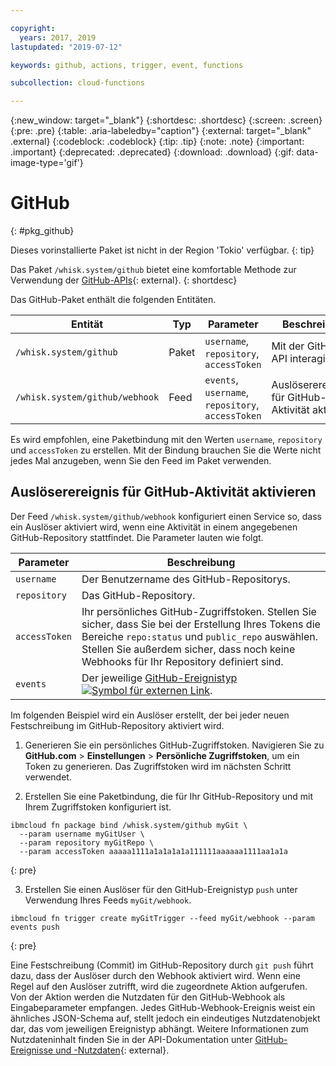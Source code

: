 ```yaml
---

copyright:
  years: 2017, 2019
lastupdated: "2019-07-12"

keywords: github, actions, trigger, event, functions

subcollection: cloud-functions

---
```


{:new_window: target="_blank"}
{:shortdesc: .shortdesc}
{:screen: .screen}
{:pre: .pre}
{:table: .aria-labeledby="caption"}
{:external: target="_blank" .external}
{:codeblock: .codeblock}
{:tip: .tip}
{:note: .note}
{:important: .important}
{:deprecated: .deprecated}
{:download: .download}
{:gif: data-image-type='gif'}


# GitHub
{: #pkg_github}

Dieses vorinstallierte Paket ist nicht in der Region 'Tokio' verfügbar.
{: tip}

Das Paket `/whisk.system/github` bietet eine komfortable Methode zur Verwendung der [GitHub-APIs](https://developer.github.com/){: external}.
{: shortdesc}

Das GitHub-Paket enthält die folgenden Entitäten. 

| Entität | Typ | Parameter | Beschreibung |
| --- | --- | --- | --- |
| `/whisk.system/github` | Paket | `username`, `repository`, `accessToken` | Mit der GitHub-API interagieren. |
| `/whisk.system/github/webhook` | Feed | `events`, `username`, `repository`, `accessToken` | Auslöserereignisse für GitHub-Aktivität aktivieren. |

Es wird empfohlen, eine Paketbindung mit den Werten `username`, `repository` und `accessToken` zu erstellen.  Mit der Bindung brauchen Sie die Werte nicht jedes Mal anzugeben, wenn Sie den Feed im Paket verwenden.

## Auslöserereignis für GitHub-Aktivität aktivieren

Der Feed `/whisk.system/github/webhook` konfiguriert einen Service so, dass ein Auslöser aktiviert wird, wenn eine Aktivität in einem angegebenen GitHub-Repository stattfindet. Die Parameter lauten wie folgt. 

| Parameter | Beschreibung |
| --- | --- |
| `username` | Der Benutzername des GitHub-Repositorys. |
| `repository` | Das GitHub-Repository. |
| `accessToken` | Ihr persönliches GitHub-Zugriffstoken. Stellen Sie sicher, dass Sie bei der Erstellung Ihres Tokens die Bereiche `repo:status` und `public_repo` auswählen. Stellen Sie außerdem sicher, dass noch keine Webhooks für Ihr Repository definiert sind. |
| `events` | Der jeweilige [GitHub-Ereignistyp![Symbol für externen Link](../icons/launch-glyph.svg "Symbol für externen Link")](https://developer.github.com/v3/activity/events/types/). |

Im folgenden Beispiel wird ein Auslöser erstellt, der bei jeder neuen Festschreibung im GitHub-Repository aktiviert wird.

1. Generieren Sie ein persönliches GitHub-Zugriffstoken. Navigieren Sie zu **GitHub.com** > **Einstellungen** > **Persönliche Zugriffstoken**, um ein Token zu generieren. Das Zugriffstoken wird im nächsten Schritt verwendet.

2. Erstellen Sie eine Paketbindung, die für Ihr GitHub-Repository und mit Ihrem Zugriffstoken konfiguriert ist.
  ```
  ibmcloud fn package bind /whisk.system/github myGit \
    --param username myGitUser \
    --param repository myGitRepo \
    --param accessToken aaaaa1111a1a1a1a1a111111aaaaaa1111aa1a1a
  ```
  {: pre}

3. Erstellen Sie einen Auslöser für den GitHub-Ereignistyp `push` unter Verwendung Ihres Feeds `myGit/webhook`.
  ```
  ibmcloud fn trigger create myGitTrigger --feed myGit/webhook --param events push
  ```
  {: pre}

  Eine Festschreibung (Commit) im GitHub-Repository durch `git push` führt dazu, dass der Auslöser durch den Webhook aktiviert wird. Wenn eine Regel auf den Auslöser zutrifft, wird die zugeordnete Aktion aufgerufen. Von der Aktion werden die Nutzdaten für den GitHub-Webhook als Eingabeparameter empfangen. Jedes GitHub-Webhook-Ereignis weist ein ähnliches JSON-Schema auf, stellt jedoch ein eindeutiges Nutzdatenobjekt dar, das vom jeweiligen Ereignistyp abhängt. Weitere Informationen zum Nutzdateninhalt finden Sie in der API-Dokumentation unter [GitHub-Ereignisse und -Nutzdaten](https://developer.github.com/v3/activity/events/types/){: external}.



